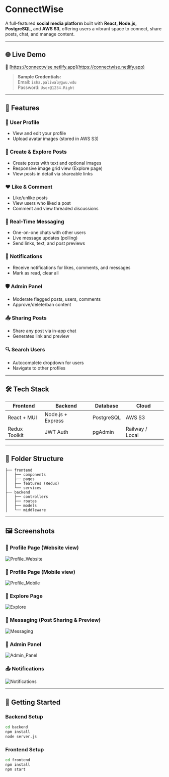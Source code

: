 # ConnectWise

A full-featured **social media platform** built with **React, Node.js, PostgreSQL**, and **AWS S3**, offering users a vibrant space to connect, share posts, chat, and manage content.

---

## 🌐 Live Demo
🔗 [https://connectwise.netlify.app](https://connectwise.netlify.app)

> **Sample Credentials:**  
> Email: `isha.paliwal@gwu.wdu`  
> Password: `User@1234.Right`

---

## 🌟 Features

### 👤 User Profile
- View and edit your profile
- Upload avatar images (stored in AWS S3)

### 📝 Create & Explore Posts
- Create posts with text and optional images
- Responsive image grid view (Explore page)
- View posts in detail via shareable links

### ❤️ Like & Comment
- Like/unlike posts
- View users who liked a post
- Comment and view threaded discussions

### 🔄 Real-Time Messaging
- One-on-one chats with other users
- Live message updates (polling)
- Send links, text, and post previews

### 📢 Notifications
- Receive notifications for likes, comments, and messages
- Mark as read, clear all

### 🛡️ Admin Panel
- Moderate flagged posts, users, comments
- Approve/delete/ban content

### 📤 Sharing Posts
- Share any post via in-app chat
- Generates link and preview

### 🔍 Search Users
- Autocomplete dropdown for users
- Navigate to other profiles

---

## 🛠️ Tech Stack

| Frontend       | Backend        | Database  | Cloud     |
|----------------|----------------|-----------|-----------|
| React + MUI    | Node.js + Express | PostgreSQL | AWS S3    |
| Redux Toolkit  | JWT Auth       | pgAdmin   | Railway / Local |

---

## 📁 Folder Structure

```
├── frontend
│   ├── components
│   ├── pages
│   ├── features (Redux)
│   └── services
├── backend
│   ├── controllers
│   ├── routes
│   ├── models
│   └── middleware
```

---

## 🖼️ Screenshots

### 👤 Profile Page (Website view)
![Profile_Website](https://github.com/user-attachments/assets/d12c7ff7-c1e0-41c9-8ee5-5ec14f8f4b24)

### 👤 Profile Page (Mobile view)
![Profile_Mobile](https://github.com/user-attachments/assets/be399629-1d91-4b6f-9792-d74cc9c0ab0b)

### 🧭 Explore Page
![Explore](https://github.com/user-attachments/assets/9da3123f-c948-4676-b7a7-84a908d07962)

### 💬 Messaging (Post Sharing & Preview)
![Messaging](https://github.com/user-attachments/assets/53691b0c-924b-4abe-b62a-582cf65cbfee)

### 👤 Admin Panel
![Admin_Panel](https://github.com/user-attachments/assets/29afde67-7412-4280-aa7b-3ea8e122b1bb)

### 📤 Notifications
![Notifications](https://github.com/user-attachments/assets/048ae0ab-5ee6-45bb-951c-d91627f351c9)


---

## 🚀 Getting Started

### Backend Setup
```bash
cd backend
npm install
node server.js
```

### Frontend Setup
```bash
cd frontend
npm install
npm start
```
